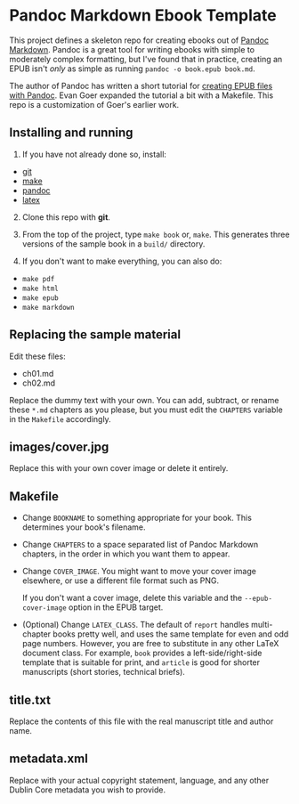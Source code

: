 Pandoc Markdown Ebook Template
==============================

This project defines a skeleton repo for creating ebooks out of [Pandoc Markdown](http://johnmacfarlane.net/pandoc/README.html).  Pandoc is a great tool for writing ebooks with simple to moderately complex formatting, but I've found that in practice, creating an EPUB isn't _only_ as simple as running ``pandoc -o book.epub book.md``.

The author of Pandoc has written a short tutorial for [creating EPUB files with Pandoc](http://johnmacfarlane.net/pandoc/epub.html). Evan Goer expanded the tutorial a bit with a Makefile. This repo is a customization of Goer's earlier work.

Installing and running
----------------------

1. If you have not already done so, install:
   
  - [git](http://git-scm.com/)
  - [make](http://www.gnu.org/software/make/) 
  - [pandoc](http://johnmacfarlane.net/pandoc)
  - [latex](http://www.latex-project.org/) 

2. Clone this repo with **git**.

3. From the top of the project, type ``make book`` or, ``make``.
   This generates three versions of the sample book in a ``build/`` directory.
   
4. If you don't want to make everything, you can also do: 

  - ``make pdf``
  - ``make html``
  - ``make epub``
  - ``make markdown`` 


Replacing the sample material
-----------------------------

Edit these files:

  - ch01.md
  - ch02.md

Replace the dummy text with your own. You can add, subtract, or rename these
``*.md`` chapters as you please, but you must edit the ``CHAPTERS`` variable in
the ``Makefile`` accordingly. 

images/cover.jpg
----------------

Replace this with your own cover image or delete it entirely. 

Makefile
--------

- Change ``BOOKNAME`` to something appropriate for your book. This determines your
  book's filename.

- Change ``CHAPTERS`` to a space separated list of Pandoc Markdown chapters, in
  the order in which you want them to appear.

- Change ``COVER_IMAGE``. You might want to move your cover image
  elsewhere, or use a different file format such as PNG.

  If you don't want a cover image, delete this variable and the
  ``--epub-cover-image`` option in the EPUB target.

- (Optional) Change ``LATEX_CLASS``. The default of ``report`` handles 
  multi-chapter books pretty well, and uses the same template for even and odd
  page numbers. However, you are free to substitute in any other LaTeX document
  class. For example, ``book`` provides a left-side/right-side template that is
  suitable for print, and ``article`` is good for shorter manuscripts (short
  stories, technical briefs).

title.txt
---------

Replace the contents of this file with the real manuscript title and author name.

metadata.xml
------------

Replace with your actual copyright statement, language, and any other Dublin
Core metadata you wish to provide.
